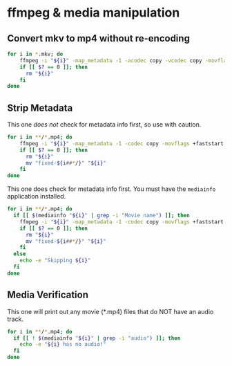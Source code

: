 # ffmpeg & media manipulation

## Convert mkv to mp4 without re-encoding

```bash
for i in *.mkv; do
    ffmpeg -i "${i}" -map_metadata -1 -acodec copy -vcodec copy -movflags +faststart "${i%.*}.mp4"
    if [[ $? == 0 ]]; then
      rm "${i}"
    fi
done
```

## Strip Metadata

This one _does not_ check for metadata info first, so use with caution.

```bash
for i in **/*.mp4; do
    ffmpeg -i "${i}" -map_metadata -1 -codec copy -movflags +faststart "fixed-${i##*/}"
    if [[ $? == 0 ]]; then
      rm "${i}"
      mv "fixed-${i##*/}" "${i}"
    fi
done
```

This one does check for metadata info first. You must have the `mediainfo` application
installed.

```bash
for i in **/*.mp4; do
  if [[ $(mediainfo "${i}" | grep -i "Movie name") ]]; then
    ffmpeg -i "${i}" -map_metadata -1 -codec copy -movflags +faststart "fixed-${i##*/}"
    if [[ $? == 0 ]]; then
      rm "${i}"
      mv "fixed-${i##*/}" "${i}"
    fi
  else
    echo -e "Skipping ${i}"
  fi
done
```

## Media Verification

This one will print out any movie (\*.mp4) files that do NOT have an audio track.

```bash
for i in **/*.mp4; do
  if [[ ! $(mediainfo "${i}" | grep -i "audio") ]]; then
    echo -e "${i} has no audio!"
  fi
done
```
